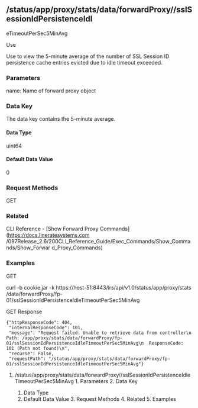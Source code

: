 ## /status/app/proxy/stats/data/forwardProxy/<name>/sslSessionIdPersistenceIdl
eTimeoutPerSec5MinAvg

Use

Use to view the 5-minute average of the number of SSL Session ID persistence
cache entries evicted due to idle timeout exceeded.

### Parameters

name: Name of forward proxy object

### Data Key

The data key contains the 5-minute average.

#### Data Type

uint64

#### Default Data Value

0

### Request Methods

GET

### Related

CLI Reference - [Show Forward Proxy Commands](https://docs.lineratesystems.com
/087Release_2.6/200CLI_Reference_Guide/Exec_Commands/Show_Commands/Show_Forwar
d_Proxy_Commands)

### Examples

GET

curl -b cookie.jar -k https://host-51:8443/lrs/api/v1.0/status/app/proxy/stats
/data/forwardProxy/fp-01/sslSessionIdPersistenceIdleTimeoutPerSec5MinAvg

GET Response

    
    
    {"httpResponseCode": 404,
     "internalResponseCode": 101,
     "message": "Request failed: Unable to retrieve data from controller\n  Path: /app/proxy/stats/data/forwardProxy/fp-01/sslSessionIdPersistenceIdleTimeoutPerSec5MinAvg\n  ResponseCode: 101 (Path not found)\n",
     "recurse": False,
     "requestPath": "/status/app/proxy/stats/data/forwardProxy/fp-01/sslSessionIdPersistenceIdleTimeoutPerSec5MinAvg"}
    

  1. /status/app/proxy/stats/data/forwardProxy/<name>/sslSessionIdPersistenceIdleTimeoutPerSec5MinAvg
    1. Parameters
    2. Data Key
      1. Data Type
      2. Default Data Value
    3. Request Methods
    4. Related
    5. Examples

